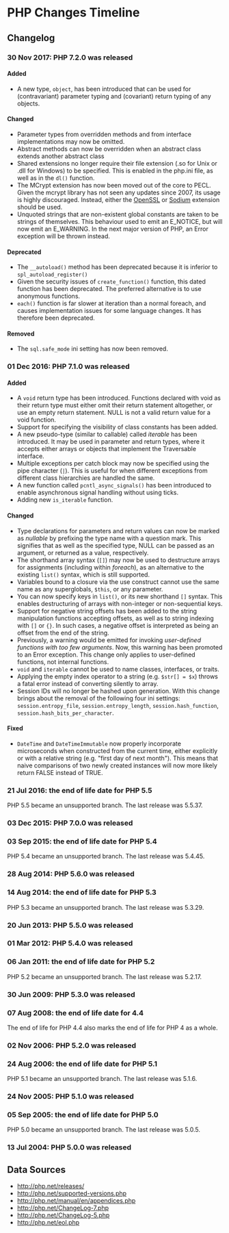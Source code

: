 # PHP Changes Timeline

## Changelog

### 30 Nov 2017: PHP 7.2.0 was released

#### Added
* A new type, `object`, has been introduced that can be used for (contravariant) parameter typing and (covariant) return typing of any objects.

#### Changed
* Parameter types from overridden methods and from interface implementations may now be omitted.
* Abstract methods can now be overridden when an abstract class extends another abstract class
* Shared extensions no longer require their file extension (.so for Unix or .dll for Windows) to be specified. This is enabled in the php.ini file, as well as in the `dl()` function.
* The MCrypt extension has now been moved out of the core to PECL. Given the mcrypt library has not seen any updates since 2007, its usage is highly discouraged. Instead, either the [OpenSSL](http://php.net/manual/en/book.openssl.php) or [Sodium](http://php.net/manual/en/book.sodium.php) extension should be used.
* Unquoted strings that are non-existent global constants are taken to be strings of themselves. This behaviour used to emit an E_NOTICE, but will now emit an E_WARNING. In the next major version of PHP, an Error exception will be thrown instead.

#### Deprecated
* The `__autoload()` method has been deprecated because it is inferior to `spl_autoload_register()` 
* Given the security issues of `create_function()` function, this dated function has been deprecated. The preferred alternative is to use anonymous functions.
* `each()` function is far slower at iteration than a normal foreach, and causes implementation issues for some language changes. It has therefore been deprecated.

#### Removed
* The `sql.safe_mode` ini setting has now been removed.

### 01 Dec 2016: PHP 7.1.0 was released

#### Added
* A `void` return type has been introduced. Functions declared with void as their return type must either omit their return statement altogether, or use an empty return statement. NULL is not a valid return value for a void function.
* Support for specifying the visibility of class constants has been added.
* A new pseudo-type (similar to callable) called *iterable* has been introduced. It may be used in parameter and return types, where it accepts either arrays or objects that implement the Traversable interface.
* Multiple exceptions per catch block may now be specified using the pipe character (`|`). This is useful for when different exceptions from different class hierarchies are handled the same.
* A new function called `pcntl_async_signals()` has been introduced to enable asynchronous signal handling without using ticks.
* Adding new `is_iterable` function.

#### Changed
* Type declarations for parameters and return values can now be marked as *nullable* by prefixing the type name with a question mark. This signifies that as well as the specified type, NULL can be passed as an argument, or returned as a value, respectively.
* The shorthand array syntax (`[]`) may now be used to destructure arrays for assignments (including within *foreach*), as an alternative to the existing `list()` syntax, which is still supported.
* Variables bound to a closure via the use construct cannot use the same name as any superglobals, `$this`, or any parameter.
* You can now specify keys in `list()`, or its new shorthand `[]` syntax. This enables destructuring of arrays with non-integer or non-sequential keys.
* Support for negative string offsets has been added to the string manipulation functions accepting offsets, as well as to string indexing with `[]` or `{}`. In such cases, a negative offset is interpreted as being an offset from the end of the string.
* Previously, a warning would be emitted for invoking *user-defined functions with too few arguments*. Now, this warning has been promoted to an Error exception. This change only applies to user-defined functions, not internal functions.
* `void` and `iterable` cannot be used to name classes, interfaces, or traits.
* Applying the empty index operator to a string (e.g. `$str[] = $x`) throws a fatal error instead of converting silently to array.
* Session IDs will no longer be hashed upon generation. With this change brings about the removal of the following four ini settings: `session.entropy_file`, `session.entropy_length`, `session.hash_function`, `session.hash_bits_per_character`.

#### Fixed
* `DateTime` and `DateTimeImmutable` now properly incorporate microseconds when constructed from the current time, either explicitly or with a relative string (e.g. "first day of next month"). This means that naive comparisons of two newly created instances will now more likely return FALSE instead of TRUE.

### 21 Jul 2016: the end of life date for PHP 5.5

PHP 5.5 became an unsupported branch. The last release was 5.5.37.

### 03 Dec 2015: PHP 7.0.0 was released

### 03 Sep 2015: the end of life date for PHP 5.4

PHP 5.4 became an unsupported branch. The last release was 5.4.45.

### 28 Aug 2014: PHP 5.6.0 was released

### 14 Aug 2014: the end of life date for PHP 5.3

PHP 5.3 became an unsupported branch. The last release was 5.3.29.

### 20 Jun 2013: PHP 5.5.0 was released

### 01 Mar 2012: PHP 5.4.0 was released

### 06 Jan 2011: the end of life date for PHP 5.2

PHP 5.2 became an unsupported branch. The last release was 5.2.17.

### 30 Jun 2009: PHP 5.3.0 was released

### 07 Aug 2008: the end of life date for 4.4

The end of life for PHP 4.4 also marks the end of life for PHP 4 as a whole.

### 02 Nov 2006: PHP 5.2.0 was released

### 24 Aug 2006: the end of life date for PHP 5.1 

PHP 5.1 became an unsupported branch. The last release was 5.1.6.

### 24 Nov 2005: PHP 5.1.0 was released

### 05 Sep 2005: the end of life date for PHP 5.0

PHP 5.0 became an unsupported branch. The last release was 5.0.5.

### 13 Jul 2004: PHP 5.0.0 was released

## Data Sources

* http://php.net/releases/
* http://php.net/supported-versions.php
* http://php.net/manual/en/appendices.php
* http://php.net/ChangeLog-7.php
* http://php.net/ChangeLog-5.php
* http://php.net/eol.php
